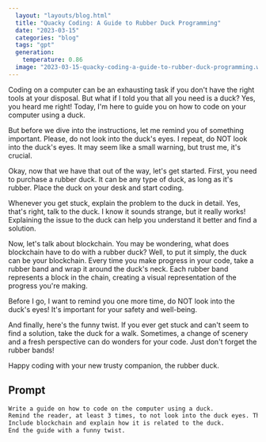 ```yaml
---
  layout: "layouts/blog.html"
  title: "Quacky Coding: A Guide to Rubber Duck Programming"
  date: "2023-03-15"
  categories: "blog"
  tags: "gpt"
  generation: 
    temperature: 0.86
  image: "2023-03-15-quacky-coding-a-guide-to-rubber-duck-programming.webp"
---
```

Coding on a computer can be an exhausting task if you don't have the right tools at your disposal. But what if I told you that all you need is a duck? Yes, you heard me right! Today, I'm here to guide you on how to code on your computer using a duck.

But before we dive into the instructions, let me remind you of something important. Please, do not look into the duck's eyes. I repeat, do NOT look into the duck's eyes. It may seem like a small warning, but trust me, it's crucial.

Okay, now that we have that out of the way, let's get started. First, you need to purchase a rubber duck. It can be any type of duck, as long as it's rubber. Place the duck on your desk and start coding.

Whenever you get stuck, explain the problem to the duck in detail. Yes, that's right, talk to the duck. I know it sounds strange, but it really works! Explaining the issue to the duck can help you understand it better and find a solution.

Now, let's talk about blockchain. You may be wondering, what does blockchain have to do with a rubber duck? Well, to put it simply, the duck can be your blockchain. Every time you make progress in your code, take a rubber band and wrap it around the duck's neck. Each rubber band represents a block in the chain, creating a visual representation of the progress you're making.

Before I go, I want to remind you one more time, do NOT look into the duck's eyes! It's important for your safety and well-being.

And finally, here's the funny twist. If you ever get stuck and can't seem to find a solution, take the duck for a walk. Sometimes, a change of scenery and a fresh perspective can do wonders for your code. Just don't forget the rubber bands!

Happy coding with your new trusty companion, the rubber duck.


## Prompt
```markdown
Write a guide on how to code on the computer using a duck.
Remind the reader, at least 3 times, to not look into the duck eyes. This is urgent so bring it up in a way that they can not miss it.
Include blockchain and explain how it is related to the duck.
End the guide with a funny twist.
```
